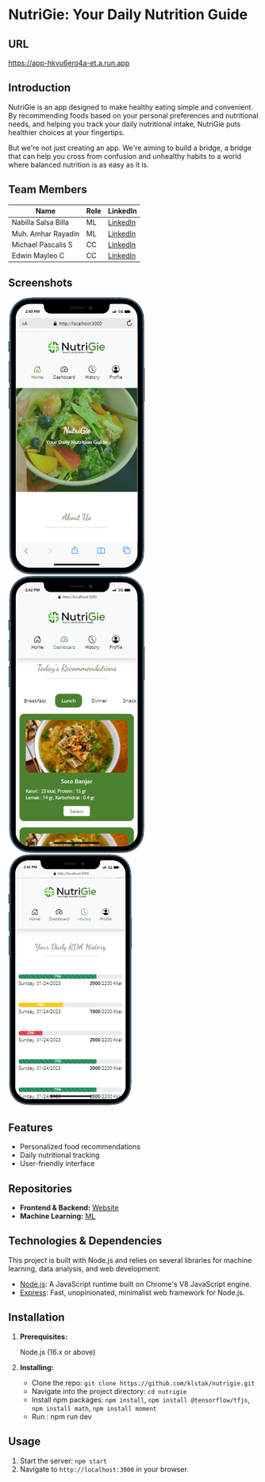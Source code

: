 # NutriGie: Your Daily Nutrition Guide

## URL
https://app-hkvu6ero4a-et.a.run.app
## Introduction

NutriGie is an app designed to make healthy eating simple and convenient. By recommending foods based on your personal preferences and nutritional needs, and helping you track your daily nutritional intake, NutriGie puts healthier choices at your fingertips.

But we're not just creating an app. We're aiming to build a bridge, a bridge that can help you cross from confusion and unhealthy habits to a world where balanced nutrition is as easy as it is.

## Team Members

| Name                | Role | LinkedIn                                                                 |
| ------------------- | ---- | ------------------------------------------------------------------------ |
| Nabilla Salsa Billa | ML   | [LinkedIn](https://www.linkedin.com/in/nbilasals/)                       |
| Muh. Amhar Rayadin  | ML   | [LinkedIn](https://www.linkedin.com/in/muhamad-amhar-rayadin-204b4b221/) |
| Michael Pascalis S  | CC   | [LinkedIn](https://www.linkedin.com/in/michaelpascalissimanjuntak/)      |
| Edwin Mayleo C      | CC   | [LinkedIn](https://www.linkedin.com/in/edwin-mayleo-chiandra-9981b3247/) |

## Screenshots

![Homepage](<https://github.com/klstak/NutriGie/blob/master/image/mobile%20(2).png>)
![Recommendations Page](<https://github.com/klstak/NutriGie/blob/master/image/mobile%20(3).png>)
![Daily Nutritional Tracking](<https://github.com/klstak/NutriGie/blob/master/image/mobile%20(4).png>)

## Features

- Personalized food recommendations
- Daily nutritional tracking
- User-friendly interface

## Repositories

- **Frontend & Backend:** [Website](https://github.com/Amharrayadin/nutrigie)
- **Machine Learning:** [ML](https://github.com/klstak/NutriGie)

## Technologies & Dependencies

This project is built with Node.js and relies on several libraries for machine learning, data analysis, and web development:

- [Node.js](https://nodejs.org/): A JavaScript runtime built on Chrome's V8 JavaScript engine.
- [Express](https://expressjs.com/): Fast, unopinionated, minimalist web framework for Node.js.

## Installation

1. **Prerequisites:**

   Node.js (16.x or above)

2. **Installing:**

   - Clone the repo: `git clone https://github.com/klstak/nutrigie.git`
   - Navigate into the project directory: `cd nutrigie`
   - Install npm packages: `npm install`, `npm install @tensorflow/tfjs`, `npm install math`, `npm install moment`
   - Run : npm run dev

## Usage

1. Start the server: `npm start`
2. Navigate to `http://localhost:3000` in your browser.
